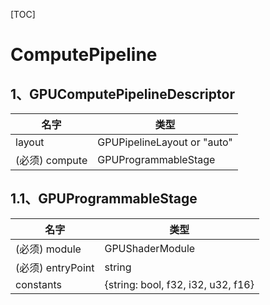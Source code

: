[TOC]

# ComputePipeline

## 1、GPUComputePipelineDescriptor

|名字|类型|
|--|--|
|layout|GPUPipelineLayout or "auto"|"auto"|
|(必须) compute|GPUProgrammableStage|

## 1.1、GPUProgrammableStage

|名字|类型|
|--|--|
|(必须) module|GPUShaderModule|
|(必须) entryPoint|string|
|constants|{string: bool, f32, i32, u32, f16}|